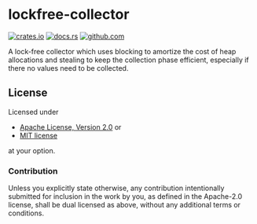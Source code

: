 # lockfree-collector

[![crates.io](https://img.shields.io/crates/v/lockfree-collector.svg)](https://crates.io/crates/lockfree-collector)
[![docs.rs](https://docs.rs/lockfree-collector/badge.svg)](https://docs.rs/lockfree-collector)
[![github.com](https://github.com/adamreichold/lockfree-collector/actions/workflows/test.yaml/badge.svg)](https://github.com/adamreichold/lockfree-collector/actions/workflows/test.yaml)

A lock-free collector which uses blocking to amortize the cost of heap allocations and stealing to keep the collection phase efficient, especially if there no values need to be collected.

## License

Licensed under

 * [Apache License, Version 2.0](LICENSE-APACHE) or
 * [MIT license](LICENSE-MIT)

at your option.

### Contribution

Unless you explicitly state otherwise, any contribution intentionally submitted for inclusion in the work by you, as defined in the Apache-2.0 license, shall be dual licensed as above, without any additional terms or conditions.
